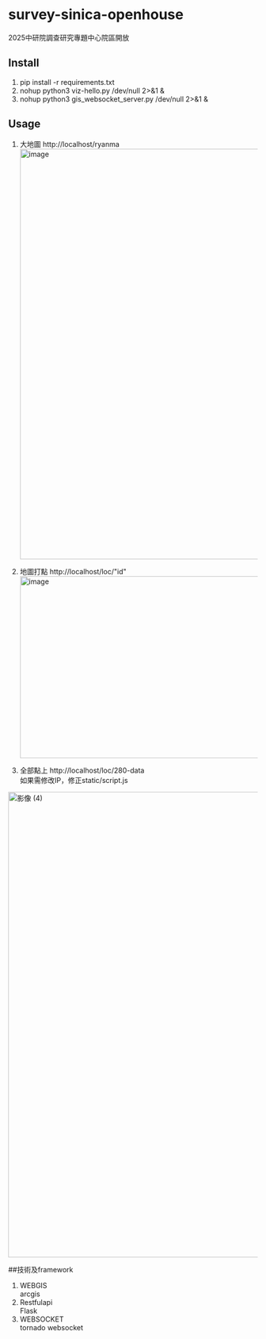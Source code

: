 # survey-sinica-openhouse
2025中研院調查研究專題中心院區開放
## Install
1. pip install -r requirements.txt
2. nohup python3 viz-hello.py /dev/null 2>&1 &
3. nohup python3 gis_websocket_server.py /dev/null 2>&1 &
## Usage
1.  大地圖
    http://localhost/ryanma
    <img width="1249" height="828" alt="image" src="https://github.com/user-attachments/assets/db6a97f4-4042-46e1-99d0-e6283056c658" />

3. 地圖打點
   http://localhost/loc/"id"  
   <img width="639" height="367" alt="image" src="https://github.com/user-attachments/assets/f03ab760-dfb2-4d61-be2e-da797816a5e7" />

4. 全部點上
   http://localhost/loc/280-data  
如果需修改IP，修正static/script.js  

<img width="1915" height="939" alt="影像 (4)" src="https://github.com/user-attachments/assets/8887394c-8318-466d-912d-b7ca10aed2f5" />

##技術及framework
1. WEBGIS  
   arcgis
2. Restfulapi    
   Flask
5. WEBSOCKET  
   tornado websocket
